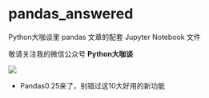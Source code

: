 # pandas_answered
Python大咖谈里 pandas 文章的配套 Jupyter Notebook 文件

敬请关注我的微信公众号 **Python大咖谈**

![](https://upload-images.jianshu.io/upload_images/3240514-61004f2c71be4a0b.png?imageMogr2/auto-orient/strip%7CimageView2/2/w/1240)


* Pandas0.25来了，别错过这10大好用的新功能
